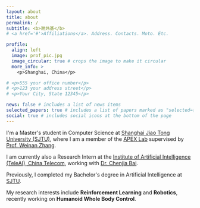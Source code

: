 ```yaml
---
layout: about
title: about
permalink: /
subtitle: <b>谢炜基</b>
# <a href='#'>Affiliations</a>. Address. Contacts. Moto. Etc.

profile:
  align: left
  image: prof_pic.jpg
  image_circular: true # crops the image to make it circular
  more_info: >
    <p>Shanghai, China</p>

# <p>555 your office number</p>
# <p>123 your address street</p>
# <p>Your City, State 12345</p>

news: false # includes a list of news items
selected_papers: true # includes a list of papers marked as "selected={true}"
social: true # includes social icons at the bottom of the page
---
```


<!-- I'm a undergraduate student majoring Artificial Intelligence at [Shanghai Jiao Tong university](https://www.sjtu.edu.cn/) enrolled in 2021. Now I'm a Research Intern at [Institute of Artificial Intelligence (TeleAI), China Telecom](http://www.chinatelecom.com.cn/), co-worked with [Dr. Chenjia Bai](https://baichenjia.github.io/). I'm also a member of [APEX Lab](https://apex.sjtu.edu.cn/), supervised by [Prof. Weinan Zhang](https://wnzhang.net/). -->

I'm a Master's student in Computer Science at [Shanghai Jiao Tong University (SJTU)](https://www.sjtu.edu.cn/), where I am a member of the [APEX Lab](https://apex.sjtu.edu.cn/) supervised by [Prof. Weinan Zhang](https://wnzhang.net/).  

I am currently also a Research Intern at the [Institute of Artificial Intelligence (TeleAI), China Telecom](http://www.chinatelecom.com.cn/), working with [Dr. Chenjia Bai](https://baichenjia.github.io/).  

Previously, I completed my Bachelor's degree in Artificial Intelligence at [SJTU](https://www.sjtu.edu.cn/).

My research interests include **Reinforcement Learning** and **Robotics**, recently working on **Humanoid Whole Body Control**.


